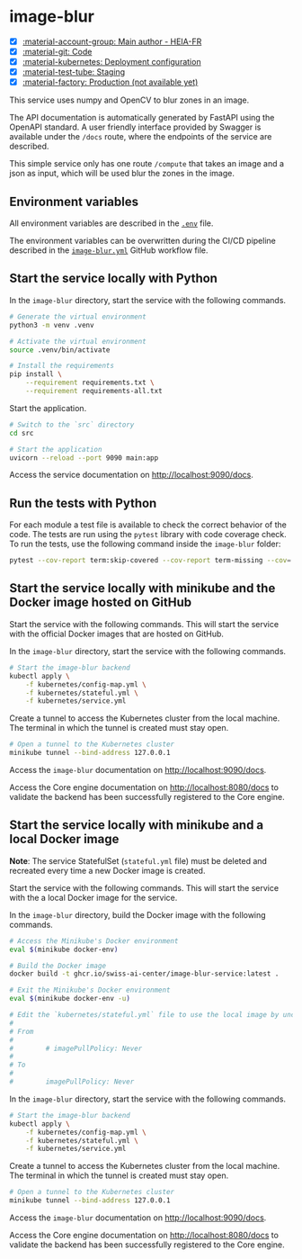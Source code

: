 # image-blur

- [x] [:material-account-group: Main author - HEIA-FR](https://www.hes-so.ch/swiss-ai-center/equipe)
- [x] [:material-git: Code](https://github.com/swiss-ai-center/image-blur-service)
- [x] [:material-kubernetes: Deployment configuration](https://github.com/swiss-ai-center/image-blur-service/tree/main/kubernetes)
- [x] [:material-test-tube: Staging](https://image-blur-swiss-ai-center.kube.isc.heia-fr.ch)
- [x] [:material-factory: Production (not available yet)](https://image-blur.swiss-ai-center.ch)

This service uses numpy and OpenCV to blur zones in an image.

The API documentation is automatically generated by FastAPI using the OpenAPI
standard. A user friendly interface provided by Swagger is available under the
`/docs` route, where the endpoints of the service are described.

This simple service only has one route `/compute` that takes an image and a json
as input, which will be used blur the zones in the image.

## Environment variables

All environment variables are described in the
[`.env`](https://github.com/swiss-ai-center/image-blur/blob/main/.env) file.

The environment variables can be overwritten during the CI/CD pipeline described
in the
[`image-blur.yml`](https://github.com/swiss-ai-center/image-blur/blob/main/.github/workflows/image-blur.yml)
GitHub workflow file.

## Start the service locally with Python

In the `image-blur` directory, start the service with the following commands.

```sh
# Generate the virtual environment
python3 -m venv .venv

# Activate the virtual environment
source .venv/bin/activate

# Install the requirements
pip install \
    --requirement requirements.txt \
    --requirement requirements-all.txt
```

Start the application.

```sh
# Switch to the `src` directory
cd src

# Start the application
uvicorn --reload --port 9090 main:app
```

Access the service documentation on <http://localhost:9090/docs>.

## Run the tests with Python

For each module a test file is available to check the correct behavior of the
code. The tests are run using the `pytest` library with code coverage check. To
run the tests, use the following command inside the `image-blur` folder:

```sh
pytest --cov-report term:skip-covered --cov-report term-missing --cov=. -s --cov-config=.coveragerc
```

## Start the service locally with minikube and the Docker image hosted on GitHub

Start the service with the following commands. This will start the service with
the official Docker images that are hosted on GitHub.

In the `image-blur` directory, start the service with the following commands.

```sh
# Start the image-blur backend
kubectl apply \
    -f kubernetes/config-map.yml \
    -f kubernetes/stateful.yml \
    -f kubernetes/service.yml
```

Create a tunnel to access the Kubernetes cluster from the local machine. The
terminal in which the tunnel is created must stay open.

```sh
# Open a tunnel to the Kubernetes cluster
minikube tunnel --bind-address 127.0.0.1
```

Access the `image-blur` documentation on <http://localhost:9090/docs>.

Access the Core engine documentation on <http://localhost:8080/docs> to validate
the backend has been successfully registered to the Core engine.

## Start the service locally with minikube and a local Docker image

**Note**: The service StatefulSet (`stateful.yml` file) must be deleted
and recreated every time a new Docker image is created.

Start the service with the following commands. This will start the service with
the a local Docker image for the service.

In the `image-blur` directory, build the Docker image with the following commands.

```sh
# Access the Minikube's Docker environment
eval $(minikube docker-env)

# Build the Docker image
docker build -t ghcr.io/swiss-ai-center/image-blur-service:latest .

# Exit the Minikube's Docker environment
eval $(minikube docker-env -u)

# Edit the `kubernetes/stateful.yml` file to use the local image by uncommented the line `imagePullPolicy`
#
# From
#
#        # imagePullPolicy: Never
#
# To
#
#        imagePullPolicy: Never
```

In the `image-blur` directory, start the service with the following commands.

```sh
# Start the image-blur backend
kubectl apply \
    -f kubernetes/config-map.yml \
    -f kubernetes/stateful.yml \
    -f kubernetes/service.yml
```

Create a tunnel to access the Kubernetes cluster from the local machine. The
terminal in which the tunnel is created must stay open.

```sh
# Open a tunnel to the Kubernetes cluster
minikube tunnel --bind-address 127.0.0.1
```

Access the `image-blur` documentation on <http://localhost:9090/docs>.

Access the Core engine documentation on <http://localhost:8080/docs> to validate
the backend has been successfully registered to the Core engine.